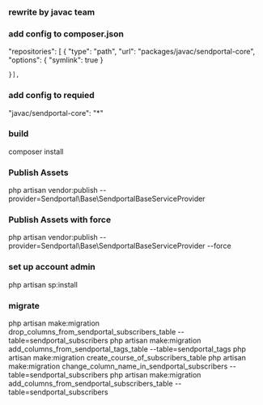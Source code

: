 ### rewrite by javac team
### add config to composer.json
"repositories": [
    {
            "type": "path",
            "url": "packages/javac/sendportal-core",
            "options": {
                "symlink": true
            }
    
    }],

### add config to requied 
"javac/sendportal-core": "*"

### build
composer install

### Publish Assets
php artisan vendor:publish --provider=Sendportal\\Base\\SendportalBaseServiceProvider

### Publish Assets with force
php artisan vendor:publish --provider=Sendportal\\Base\\SendportalBaseServiceProvider --force

### set up account admin
php artisan sp:install


### migrate

php artisan make:migration drop_columns_from_sendportal_subscribers_table --table=sendportal_subscribers
php artisan make:migration add_columns_from_sendportal_tags_table --table=sendportal_tags
php artisan make:migration create_course_of_subscribers_table
php artisan make:migration change_column_name_in_sendportal_subscribers --table=sendportal_subscribers
php artisan make:migration add_columns_from_sendportal_subscribers_table --table=sendportal_subscribers

